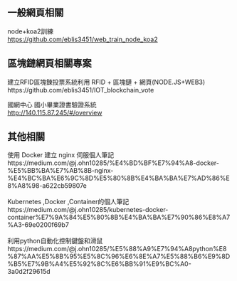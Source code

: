 <h2>一般網頁相關</h2>


node+koa2訓練<br>
https://github.com/eblis3451/web_train_node_koa2


<h2>區塊鏈網頁相關專案</h2>
建立RFID區塊鍊投票系統利用 RFID + 區塊鏈 + 網頁(NODE.JS+WEB3) </n>  https://github.com/eblis3451/IOT_blockchain_vote

國網中心 國小畢業證書驗證系統  <br>
http://140.115.87.245/#/overview


<h2>其他相關</h2>
使用 Docker 建立 nginx 伺服個人筆記
<br>
https://medium.com/@j.ohn10285/%E4%BD%BF%E7%94%A8-docker-%E5%BB%BA%E7%AB%8B-nginx-%E4%BC%BA%E6%9C%8D%E5%80%8B%E4%BA%BA%E7%AD%86%E8%A8%98-a622cb59807e
<br>
<br>
Kubernetes ,Docker ,Container的個人筆記
<br>
https://medium.com/@j.ohn10285/kubernetes-docker-container%E7%9A%84%E5%80%8B%E4%BA%BA%E7%90%86%E8%A7%A3-69e0200f69b7
<br>
<br>
利用python自動化控制鍵盤和滑鼠
<br>
https://medium.com/@j.ohn10285/%E5%88%A9%E7%94%A8python%E8%87%AA%E5%8B%95%E5%8C%96%E6%8E%A7%E5%88%B6%E9%8D%B5%E7%9B%A4%E5%92%8C%E6%BB%91%E9%BC%A0-3a0d2f29615d
<br>
